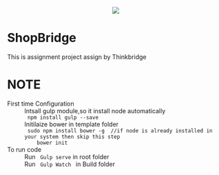 <p align="center"><img src="https://angularjs.org/img/AngularJS-large.png"></p>

# ShopBridge
This is assignment project assign by Thinkbridge  

<h1>NOTE</h1> 
<dl>
  <dt>First time Configuration</dt>
  <dd>Intsall gulp module,so it install node automatically
    <br><code> npm install gulp --save</code>
  </dd>
  <dd>Initilaize bower in template folder
    <br><code> sudo npm install bower -g  //if node is already installed in your system then skip this step  
    bower init </code>
  </dd>

<dt>To run code</dt>

<dd>Run <code> Gulp serve</code> in root folder</dd>
<dd> Run <code> Gulp Watch </code> in Build folder</dd>

</dl>
